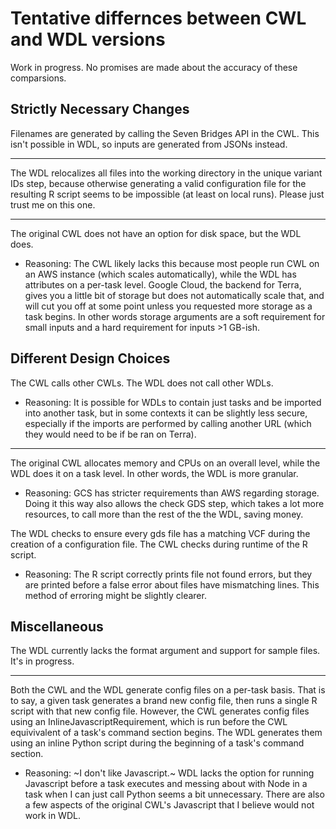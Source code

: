 # Tentative differnces between CWL and WDL versions
Work in progress. No promises are made about the accuracy of these comparsions.

## Strictly Necessary Changes  
Filenames are generated by calling the Seven Bridges API in the CWL. This isn't possible in WDL, so inputs are generated from JSONs instead.  

----
The WDL relocalizes all files into the working directory in the unique variant IDs step, because otherwise generating a valid configuration file for the resulting R script seems to be impossible (at least on local runs). Please just trust me on this one.

----
The original CWL does not have an option for disk space, but the WDL does.  
* Reasoning: The CWL likely lacks this because most people run CWL on an AWS instance (which scales automatically), while the WDL has attributes on a per-task level. Google Cloud, the backend for Terra, gives you a little bit of storage but does not automatically scale that, and will cut you off at some point unless you requested more storage as a task begins. In other words storage arguments are a soft requirement for small inputs and a hard requirement for inputs >1 GB-ish.



## Different Design Choices
The CWL calls other CWLs. The WDL does not call other WDLs.  
* Reasoning: It is possible for WDLs to contain just tasks and be imported into another task, but in some contexts it can be slightly less secure, especially if the imports are performed by calling another URL (which they would need to be if be ran on Terra).

----
The original CWL allocates memory and CPUs on an overall level, while the WDL does it on a task level. In other words, the WDL is more granular.  
* Reasoning: GCS has stricter requirements than AWS regarding storage. Doing it this way also allows the check GDS step, which takes a lot more resources, to call more than the rest of the the WDL, saving money.

The WDL checks to ensure every gds file has a matching VCF during the creation of a configuration file. The CWL checks during runtime of the R script.
* Reasoning: The R script correctly prints file not found errors, but they are printed before a false error about files have mismatching lines. This method of erroring might be slightly clearer.


## Miscellaneous
The WDL currently lacks the format argument and support for sample files. It's in progress.

----
Both the CWL and the WDL generate config files on a per-task basis. That is to say, a given task generates a brand new config file, then runs a single R script with that new config file. However, the CWL generates config files using an InlineJavascriptRequirement, which is run before the CWL equivivalent of a task's command section begins. The WDL generates them using an inline Python script during the beginning of a task's command section.  
* Reasoning: ~I don't like Javascript.~ WDL lacks the option for running Javascript before a task executes and messing about with Node in a task when I can just call Python seems a bit unnecessary. There are also a few aspects of the original CWL's Javascript that I believe would not work in WDL.
